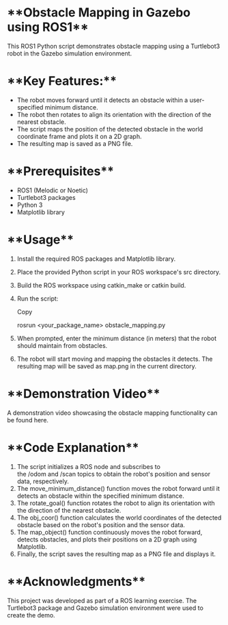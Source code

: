 ﻿<h1> **Obstacle Mapping in Gazebo using ROS1** </h1>

This ROS1 Python script demonstrates obstacle mapping using a Turtlebot3 robot in the Gazebo simulation environment.



<h1> **Key Features:** </h1>

- The robot moves forward until it detects an obstacle within a user-specified minimum distance.
- The robot then rotates to align its orientation with the direction of the nearest obstacle.
- The script maps the position of the detected obstacle in the world coordinate frame and plots it on a 2D graph.
- The resulting map is saved as a PNG file.



<h1> **Prerequisites** </h1>

- ROS1 (Melodic or Noetic)
- Turtlebot3 packages
- Python 3
- Matplotlib library



<h1> **Usage** </h1>

1. Install the required ROS packages and Matplotlib library.
2. Place the provided Python script in your ROS workspace's src directory.
3. Build the ROS workspace using catkin\_make or catkin build.
4. Run the script:

   Copy

   rosrun <your\_package\_name> obstacle\_mapping.py

5. When prompted, enter the minimum distance (in meters) that the robot should maintain from obstacles.
6. The robot will start moving and mapping the obstacles it detects. The resulting map will be saved as map.png in the current directory.



<h1> **Demonstration Video** </h1>

A demonstration video showcasing the obstacle mapping functionality can be found here.



<h1> **Code Explanation** </h1>

1. The script initializes a ROS node and subscribes to the /odom and /scan topics to obtain the robot's position and sensor data, respectively.
2. The move\_minimum\_distance() function moves the robot forward until it detects an obstacle within the specified minimum distance.
3. The rotate\_goal() function rotates the robot to align its orientation with the direction of the nearest obstacle.
4. The obj\_coor() function calculates the world coordinates of the detected obstacle based on the robot's position and the sensor data.
5. The map\_object() function continuously moves the robot forward, detects obstacles, and plots their positions on a 2D graph using Matplotlib.
6. Finally, the script saves the resulting map as a PNG file and displays it.



<h1> **Acknowledgments** </h1>

This project was developed as part of a ROS learning exercise. The Turtlebot3 package and Gazebo simulation environment were used to create the demo.

